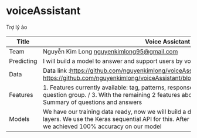 # voiceAssistant
Trợ lý ảo

|Title       |Voice Assictant|
|-----------|---------------|
|Team       |Nguyễn Kim Long nguyenkimlong95@gmail.com|
|Predicting| I will build a model to answer and support users by voice|
|Data| Data link :https://github.com/nguyenkimlong/voiceAssistant/blob/master/intents.json , https://github.com/nguyenkimlong/voiceAssistant/blob/master/data/dialog_talk_agent.xlsx |
|Features| 1. Features currently available: tag, patterns, responses. / 2. Regarding tag : Classify the question group. / 3. With the remaining 2 features about patterns and responses : Summary of questions and answers |
|Models| We have our training data ready, now we will build a deep neural network that has 3 layers. We use the Keras sequential API for this. After training the model for 200 epochs, we achieved 100% accuracy on our model |

          
